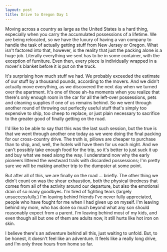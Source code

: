 ```yaml
---
layout: post
title: Drive to Oregon Day 1
---
```


Moving across a country as large as the United States is a hard thing, especially when you carry the accumulated possessions of a lifetime. We are being relocated, so we have the luxury of having a van company to handle the task of actually getting stuff from New Jersey or Oregon. What isn't factored into that, however, is the reality that just the packing alone is a huge job. Literally everything we sent has to be in some container, with the exception of furniture. Even then, every piece is individually wrapped in a mover's blanket before it is put on the truck.

It's surprising how much stuff we had. We probably exceeded the estimate of our stuff by a thousand pounds, according to the movers. And we didn't actually move everything, as we discovered the next day when we turned over the apartment. It's one of those ah-ha moments when you realize that there's only enough room in the car for all the left-over possessions, pets and cleaning supplies if one of us remains behind. So we went through another round of throwing out perfectly useful stuff that's simply too expensive to ship, too cheep to replace, or just plain necessary to sacrifice to the greater good of finally getting on the road.

I'd like to be able to say that this was the last such session, but the true is that we went through another one today as we were doing the final packing for our cross-country drive. The truth is, pillows are cheaper to purchase than to ship, and, well, the hotels will have them for us each night. And we can't possibly take enough food for the trip, so it's better to just suck it up and buy what we need along the way. I understand now why the early pioneers littered the westward trails with discarded possessions; I'm pretty sure we will be making another trip to the dumpster at some point.

But after all of this, we are finally on the road ... briefly. The other thing we didn't count on was the shear exhaustion, both the physical tiredness that comes from all of the activity around our departure, but also the emotional drain of so many goodbyes. I'm tired of fighting tears (largely unsuccessfully.) I'm leaving behind friends I've never fully appreciated, people who have fought for me when I had given up on myself. I'm leaving behind my mom, who has done so much beyond what any son should reasonably expect from a parent. I'm leaving behind most of my kids, and even though all but one of them are adults now, it still hurts like hot iron on skin.

I believe there's an adventure behind all this, just waiting to unfold. But, to be honest, it doesn't feel like an adventure. It feels like a really long drive, and I'm only three hours from home so far.
